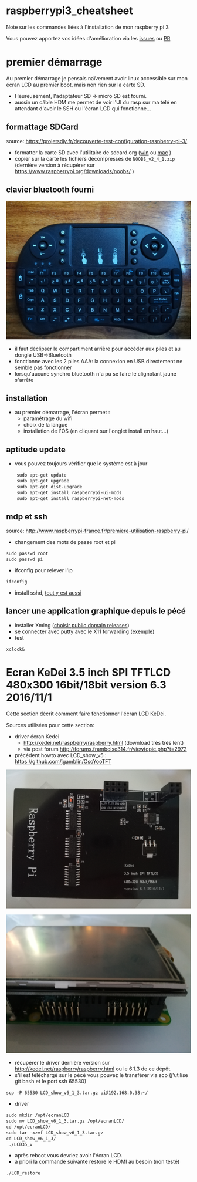 # raspberrypi3_cheatsheet
Note sur les commandes liées à l'installation de mon raspberry pi 3

Vous pouvez apportez vos idées d'amélioration via les [issues](https://github.com/boly38/raspberrypi3_cheatsheet/issues) ou [PR](https://github.com/boly38/raspberrypi3_cheatsheet/pulls)



# premier démarrage

Au premier démarrage je pensais naïvement avoir linux accessible sur mon écran LCD au premier boot, mais non rien sur la carte SD.
* Heureusement, l'adaptateur SD => micro SD est fourni.
* aussin un câble HDM me permet de voir l'UI du rasp sur ma télé en attendant d'avoir le SSH ou l'écran LCD qui fonctionne...


## formattage SDCard

source: https://projetsdiy.fr/decouverte-test-configuration-raspberry-pi-3/
* formatter la carte SD avec l'utilitaire de sdcard.org ([win](https://www.sdcard.org/downloads/formatter_4/eula_windows/index.html) ou [mac](https://www.sdcard.org/downloads/formatter_4/eula_mac/index.html) )
* copier sur la carte les fichiers décompressés de `NOOBS_v2_4_1.zip` (dernière version à récupérer sur https://www.raspberrypi.org/downloads/noobs/ )

## clavier bluetooth fourni
![Clavier bluetooth](https://raw.githubusercontent.com/boly38/raspberrypi3_cheatsheet/master/IMG_20170625_205327.jpg "Clavier bluetooth")

* il faut déclipser le compartiment arrière pour accéder aux piles et au dongle USB=>Bluetooth
* fonctionne avec les 2 piles AAA: la connexion en USB directement ne semble pas fonctionner
* lorsqu'aucune synchro bluetooth n'a pu se faire le clignotant jaune s'arrête

## installation
* au premier démarrage, l'écran permet :
   * paramétrage du wifi
   * choix de la langue
   * installation de l'OS (en cliquant sur l'onglet install en haut...)

## aptitude update

* vous pouvez toujours vérifier que le système est à jour
```
    sudo apt-get update
    sudo apt-get upgrade
    sudo apt-get dist-upgrade
    sudo apt-get install raspberrypi-ui-mods
    sudo apt-get install raspberrypi-net-mods
```

## mdp et ssh

source: http://www.raspberrypi-france.fr/premiere-utilisation-raspberry-pi/
* changement des mots de passe root et pi
```
sudo passwd root
sudo passwd pi
```
* ifconfig pour relever l'ip
```
ifconfig
```
* install sshd, [tout y est aussi](http://www.raspberrypi-france.fr/premiere-utilisation-raspberry-pi/#Parametrage-de-la-connexion-SSH)

## lancer une application graphique depuis le pécé
* installer Xming ([choisir public domain releases](http://www.straightrunning.com/XmingNotes/))
* se connecter avec putty avec le X11 forwarding ([exemple](http://jmdefais.pagesperso-orange.fr/techn_jm/robot/robot_pi/putty.htm))
* test
```
xclock&
```


# Ecran KeDei 3.5 inch SPI TFTLCD 480x300 16bit/18bit version 6.3 2016/11/1

Cette section décrit comment faire fonctionner l'écran LCD KeDei.


Sources utilisées pour cette section:
* driver écran Kedei
   * http://kedei.net/raspberry/raspberry.html (download très très lent)
   * via post forum http://forums.framboise314.fr/viewtopic.php?t=2972
* précédent howto avec LCD_show_v5 : https://github.com/jgamblin/OsoYooTFT 


![arrière écran KeDei](https://raw.githubusercontent.com/boly38/raspberrypi3_cheatsheet/master/IMG_20170625_193519.jpg "arrière écran KeDei")

![plug écran KeDei](https://raw.githubusercontent.com/boly38/raspberrypi3_cheatsheet/master/IMG_20170625_193544.jpg "plug écran KeDei")

* récupérer le driver dernière version sur http://kedei.net/raspberry/raspberry.html ou le 6.1.3 de ce dépôt.
* s'il est téléchargé sur le pécé vous pouvez le transférer via scp (j'utilise git bash et le port ssh 65530)
```
scp -P 65530 LCD_show_v6_1_3.tar.gz pi@192.168.0.38:~/
``` 

* driver
```
sudo mkdir /opt/ecranLCD
sudo mv LCD_show_v6_1_3.tar.gz /opt/ecranLCD/
cd /opt/ecranLCD/
sudo tar -xzvf LCD_show_v6_1_3.tar.gz
cd LCD_show_v6_1_3/
 ./LCD35_v
```
* après reboot vous devriez avoir l'écran LCD.
* a priori la commande suivante restore le HDMI au besoin (non testé)
```
./LCD_restore
```


